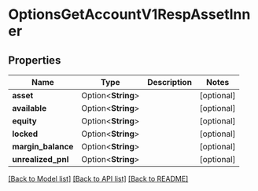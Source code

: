 # OptionsGetAccountV1RespAssetInner

## Properties

Name | Type | Description | Notes
------------ | ------------- | ------------- | -------------
**asset** | Option<**String**> |  | [optional]
**available** | Option<**String**> |  | [optional]
**equity** | Option<**String**> |  | [optional]
**locked** | Option<**String**> |  | [optional]
**margin_balance** | Option<**String**> |  | [optional]
**unrealized_pnl** | Option<**String**> |  | [optional]

[[Back to Model list]](../README.md#documentation-for-models) [[Back to API list]](../README.md#documentation-for-api-endpoints) [[Back to README]](../README.md)


